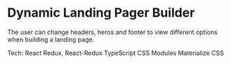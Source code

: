 # Dynamic Landing Pager Builder

The user can change headers, heros and footer to view different options when building a landing page. 

Tech: 
React
Redux, React-Redux
TypeScript
CSS Modules
Materialize CSS
